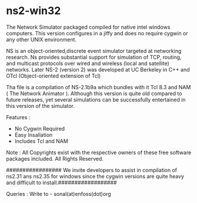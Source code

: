 ns2-win32
=========

The Network Simulator packaged compiled for native intel windows computers. This version configures in a jiffy and does no require cygwin or any other UNIX environment.

NS is an object-oriented,discrete event simulator targeted at networking research. Ns provides substantial support for simulation of TCP, routing, and multicast protocols over wired and wireless (local and satellite) networks. Later NS-2 (version 2) was developed at UC Berkeley in C++ and OTcl (Object-oriented extension of Tcl)

Tha file is a compilation of NS-2.1b9a which bundles with it Tcl 8.3 and NAM ( The Network Animator ). Although this version is quite old compared to future releases, yet several simulations can be successfully entertained in this version of the simulator.

Features :
  - No Cygwin Required
  - Easy Insallation
  - Includes Tcl and NAM

Note : All Copyrights exist with the respective owners of these free software packages included. All Rights Reserved.

#################  We invite developers to assist in compilation of ns2.31 ans ns2.35 for windows since the cygwin versions are quite heavy and difficult to install.##################

Queries : Write to - sonal(at)enfoss(dot)org
